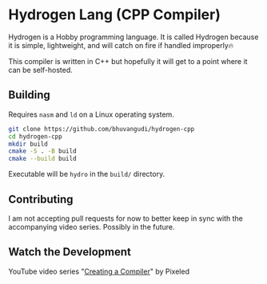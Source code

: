 # Hydrogen Lang (CPP Compiler)

Hydrogen is a Hobby programming language. It is called Hydrogen because it is simple, lightweight, and will catch on
fire if handled improperly🔥

This compiler is written in C++ but hopefully it will get to a point where it can be self-hosted.

## Building

Requires `nasm` and `ld` on a Linux operating system.

```bash
git clone https://github.com/bhuvangudi/hydrogen-cpp
cd hydrogen-cpp
mkdir build
cmake -S . -B build
cmake --build build
```

Executable will be `hydro` in the `build/` directory.

## Contributing

I am not accepting pull requests for now to better keep in sync with the accompanying video series. Possibly in the future.

## Watch the Development

YouTube video
series "[Creating a Compiler](https://www.youtube.com/playlist?list=PLUDlas_Zy_qC7c5tCgTMYq2idyyT241qs)" by Pixeled
